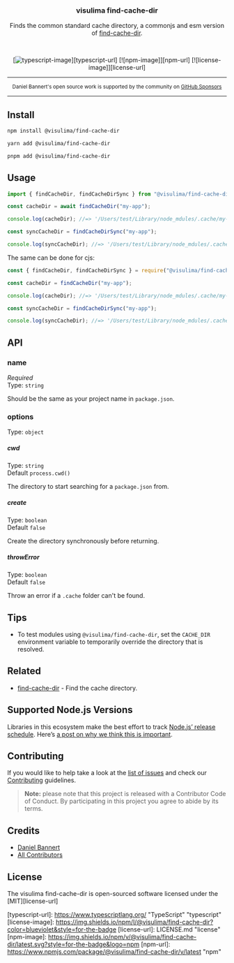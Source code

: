 <div align="center">
  <h3>visulima find-cache-dir</h3>
  <p>
  Finds the common standard cache directory, a commonjs and esm version of <a href="https://github.com/sindresorhus/find-cache-dir"> find-cache-dir</a>.
  </p>
</div>

<br />

<div align="center">

[![typescript-image]][typescript-url] [![npm-image]][npm-url] [![license-image]][license-url]

</div>

---

<div align="center">
    <p>
        <sup>
            Daniel Bannert's open source work is supported by the community on <a href="https://github.com/sponsors/prisis">GitHub Sponsors</a>
        </sup>
    </p>
</div>

---

## Install

```sh
npm install @visulima/find-cache-dir
```

```sh
yarn add @visulima/find-cache-dir
```

```sh
pnpm add @visulima/find-cache-dir
```

## Usage

```typescript
import { findCacheDir, findCacheDirSync } from "@visulima/find-cache-dir";

const cacheDir = await findCacheDir("my-app");

console.log(cacheDir); //=> '/Users/test/Library/node_mdules/.cache/my-app'

const syncCacheDir = findCacheDirSync("my-app");

console.log(syncCacheDir); //=> '/Users/test/Library/node_mdules/.cache/my-app'
```

The same can be done for cjs:

```javascript
const { findCacheDir, findCacheDirSync } = require("@visulima/find-cache-dir");

const cacheDir = findCacheDir("my-app");

console.log(cacheDir); //=> '/Users/test/Library/node_mdules/.cache/my-app'

const syncCacheDir = findCacheDirSync("my-app");

console.log(syncCacheDir); //=> '/Users/test/Library/node_mdules/.cache/my-app'
```

## API

### name

_Required_\
Type: `string`

Should be the same as your project name in `package.json`.

### options

Type: `object`

##### cwd

Type: `string`\
Default `process.cwd()`

The directory to start searching for a `package.json` from.

##### create

Type: `boolean`\
Default `false`

Create the directory synchronously before returning.

##### throwError

Type: `boolean`\
Default `false`

Throw an error if a `.cache` folder can't be found.

## Tips

- To test modules using `@visulima/find-cache-dir`, set the `CACHE_DIR` environment variable to temporarily override the directory that is resolved.

## Related

- [find-cache-dir](https://github.com/sindresorhus/find-cache-dir) - Find the cache directory.

## Supported Node.js Versions

Libraries in this ecosystem make the best effort to track [Node.js’ release schedule](https://github.com/nodejs/release#release-schedule).
Here’s [a post on why we think this is important](https://medium.com/the-node-js-collection/maintainers-should-consider-following-node-js-release-schedule-ab08ed4de71a).

## Contributing

If you would like to help take a look at the [list of issues](https://github.com/visulima/visulima/issues) and check our [Contributing](.github/CONTRIBUTING.md) guidelines.

> **Note:** please note that this project is released with a Contributor Code of Conduct. By participating in this project you agree to abide by its terms.

## Credits

- [Daniel Bannert](https://github.com/prisis)
- [All Contributors](https://github.com/visulima/visulima/graphs/contributors)

## License

The visulima find-cache-dir is open-sourced software licensed under the [MIT][license-url]

[typescript-image]: https://img.shields.io/badge/Typescript-294E80.svg?style=for-the-badge&logo=typescript

[typescript-url]: https://www.typescriptlang.org/ "TypeScript" "typescript"
[license-image]: https://img.shields.io/npm/l/@visulima/find-cache-dir?color=blueviolet&style=for-the-badge
[license-url]: LICENSE.md "license"
[npm-image]: https://img.shields.io/npm/v/@visulima/find-cache-dir/latest.svg?style=for-the-badge&logo=npm
[npm-url]: https://www.npmjs.com/package/@visulima/find-cache-dir/v/latest "npm"
